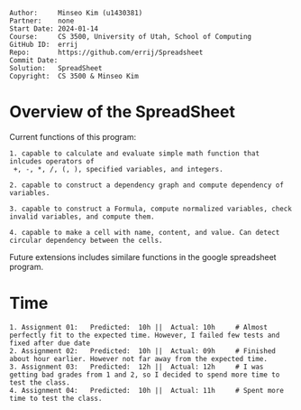 ```
Author:		Minseo Kim (u1430381)
Partner:	none
Start Date:	2024-01-14
Course:		CS 3500, University of Utah, School of Computing
GitHub ID:	errij
Repo:		https://github.com/errij/Spreadsheet
Commit Date:
Solution:	SpreadSheet
Copyright:	CS 3500 & Minseo Kim
```

# Overview of the SpreadSheet

Current functions of this program:
	
	1. capable to calculate and evaluate simple math function that inlcudes operators of
	 +, -, *, /, (, ), specified variables, and integers.

	2. capable to construct a dependency graph and compute dependency of variables. 

	3. capable to construct a Formula, compute normalized variables, check invalid variables, and compute them.

	4. capable to make a cell with name, content, and value. Can detect circular dependency between the cells. 


Future extensions includes similare functions in the google spreadsheet program.

# Time

	1. Assignment 01:	Predicted:	10h	||	Actual:	10h		# Almost perfectly fit to the expected time. However, I failed few tests and fixed after due date
	2. Assignment 02:	Predicted:	10h	||	Actual:	09h		# Finished about hour earlier. However not far away from the expected time. 
	3. Assignment 03:	Predicted:	12h	||	Actual:	12h		# I was getting bad grades from 1 and 2, so I decided to spend more time to test the class. 
	4. Assignment 04:	Predicted:	10h	||	Actual: 11h		# Spent more time to test the class.